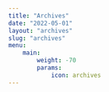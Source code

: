 ```yaml
---
title: "Archives"
date: "2022-05-01"
layout: "archives"
slug: "archives"
menu:
    main:
        weight: -70
        params: 
            icon: archives
---
```

